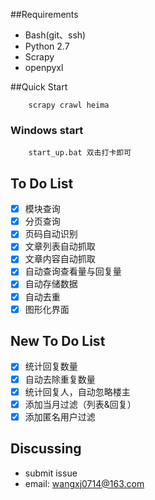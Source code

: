 ##Requirements

* Bash(git、ssh)
* Python 2.7
* Scrapy
* openpyxl

##Quick Start

```shell
    scrapy crawl heima
```

### Windows start
```shell
    start_up.bat 双击打卡即可
```


## To Do List
- [x] 模块查询
- [x] 分页查询
- [x] 页码自动识别
- [x] 文章列表自动抓取
- [x] 文章内容自动抓取
- [x] 自动查询查看量与回复量
- [x] 自动存储数据
- [x] 自动去重 
- [x] 图形化界面

## New To Do List
- [x] 统计回复数量
- [x] 自动去除重复数量 
- [x] 统计回复人，自动忽略楼主
- [x] 添加当月过滤（列表&回复）
- [x] 添加匿名用户过滤
## Discussing

* submit issue
* email: wangxj0714@163.com


